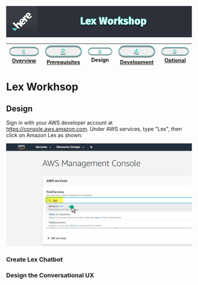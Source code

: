<img src="./workshop_header.jpg" width="890" />

| [![Overview](../../images/01_off.png)<br>Overview](./README.md) | [![Prerequisites](../../images/02_off.png)<br>Prerequisites](./02.md) | ![Design](../../images/03.png)<br>Design | [![Development](../../images/04_off.png)<br>Development](./04.md) | [![Optional](../../images/05_off.png)<br>Optional](./05.md)
| :---: | :---: | :---: | :---: | :---: |

# Lex Workhsop

## Design

Sign in with your AWS developer account at https://console.aws.amazon.com. Under AWS services, type "Lex", then click on Amazon Lex as shown:

![aws console lex](./aws_console_lex.jpg) 

### Create Lex Chatbot

### Design the Conversational UX

